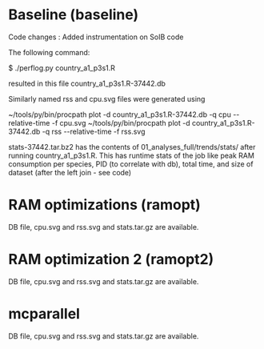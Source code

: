 
# Baseline (baseline)

Code changes : Added instrumentation on SoIB code

The following command:

$ ./perflog.py country_a1_p3s1.R

resulted in this file country_a1_p3s1.R-37442.db

Similarly named rss and cpu.svg files were generated using

~/tools/py/bin/procpath plot -d country_a1_p3s1.R-37442.db -q cpu --relative-time -f cpu.svg
~/tools/py/bin/procpath plot -d country_a1_p3s1.R-37442.db -q rss --relative-time -f rss.svg

stats-37442.tar.bz2 has the contents of 01_analyses_full/trends/stats/ after
running country_a1_p3s1.R. This has runtime stats of the job like
peak RAM consumption per species, PID (to correlate with db), total time,
and size of dataset (after the left join - see code)

# RAM optimizations (ramopt)

DB file, cpu.svg and rss.svg and stats.tar.gz are available.

# RAM optimization 2 (ramopt2)

DB file, cpu.svg and rss.svg and stats.tar.gz are available.

# mcparallel

DB file, cpu.svg and rss.svg and stats.tar.gz are available.
